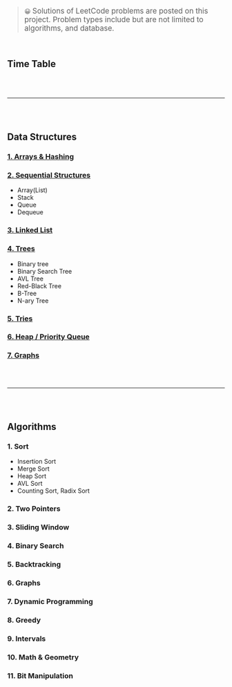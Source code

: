 <br>

> 😀 <span style="font-size:17px">Solutions of LeetCode problems are posted on this project. Problem types include but are not limited to algorithms, and database.</span>

<br>

## Time Table
<!-- DataStructures과 Algorithms이 작성되면 작성할 예정 --->


<br><br>
<hr>
<br><br>


## Data Structures

<!--
마크다운 하이퍼링크 형식

[하이퍼링크이름](#하이퍼링크할-파일-이름): 동일한 파일 내의 헤더부분으로 이동
[하이퍼링크이름](./파일이름): 외부 폴더로 접근 가능
[구글](https://google.com): '구글'을 클릭하여 URL로 접속
<https://google.com>: 'https://~'을 클릭하여 URL 접속

-->
### [1. Arrays & Hashing](./DataStructures/1_Arrays_&_Hashing.html)
### [2. Sequential Structures](./DataStructures/2_Stack.md) <!-- DataStructures/2_Stack.md 파일로 이동 -->
* Array(List)
* Stack
* Queue
* Dequeue
### [3. Linked List]()
### [4. Trees]()
* Binary tree
* Binary Search Tree
* AVL Tree
* Red-Black Tree
* B-Tree
* N-ary Tree
### [5. Tries]()

### [6. Heap / Priority Queue]()
### [7. Graphs]()

<br><br>
<hr>
<br><br>

## Algorithms
### 1. Sort
* Insertion Sort
* Merge Sort
* Heap Sort
* AVL Sort
* Counting Sort, Radix Sort
### 2. Two Pointers
### 3. Sliding Window
### 4. Binary Search
### 5. Backtracking
### 6. Graphs
### 7. Dynamic Programming

### 8. Greedy
### 9. Intervals
### 10. Math & Geometry
### 11. Bit Manipulation